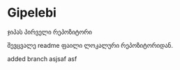 ﻿# Gipelebi
ჯიპას პირველი რეპოზიტორი

შევცვალე readme ფაილი ლოკალური რეპოზიტორიდან.


added branch asjsaf asf
